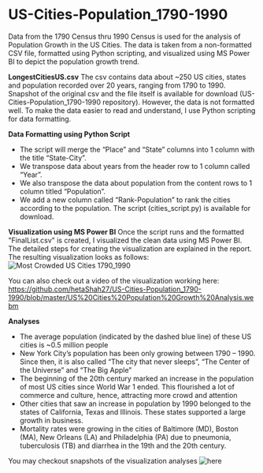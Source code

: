 # US-Cities-Population_1790-1990
Data from the 1790 Census thru 1990 Census is used for the analysis of Population Growth in the US Cities. The data is taken from a non-formatted CSV file, formatted using Python scripting, and visualized using MS Power BI to depict the population growth trend.

**LongestCitiesUS.csv**
The csv contains data about ~250 US cities, states and population recorded over 20 years, ranging from 1790 to 1990. Snapshot of the original csv and the file itself is available for download (US-Cities-Population_1790-1990 repository). However, the data is not formatted well. To make the data easier to read and understand, I use Python scripting for data formatting.

**Data Formatting using Python Script**
- The script will merge the “Place” and “State” columns into 1 column with the title “State-City”.
- We transpose data about years from the header row to 1 column called “Year”.
- We also transpose the data about population from the content rows to 1 column titled “Population”.
- We add a new column called “Rank-Population” to rank the cities according to the population.
The script (cities_script.py) is available for download.

**Visualization using MS Power BI**
Once the script runs and the formatted "FinalList.csv" is created, I visualized the clean data using MS Power BI. The detailed steps for creating the visualization are explained in the report. The resulting visualization looks as follows:
![Most Crowded US Cities 1790_1990](https://github.com/hetaShah27/US-Cities-Population_1790-1990/blob/master/Snapshots/mostCrowdedUSCitiesViz.png)

You can also check out a video of the visualization working here: https://github.com/hetaShah27/US-Cities-Population_1790-1990/blob/master/US%20Cities%20Population%20Growth%20Analysis.webm

**Analyses**
- The average population (indicated by the dashed blue line) of these US cities is ~0.5 million people
- New York City’s population has been only growing between 1790 – 1990. Since then, it is also called “The city that never sleeps”, “The Center of the Universe” and “The Big Apple”
- The beginning of the 20th century marked an increase in the population of most US cities since World War 1 ended. This flourished a lot of commerce and culture, hence, attracting more crowd and attention
- Other cities that saw an increase in population by 1990 belonged to the states of California, Texas and Illinois. These states supported a large growth in business.
- Mortality rates were growing in the cities of Baltimore (MD), Boston (MA), New Orleans (LA) and Philadelphia (PA) due to pneumonia, tuberculosis (TB) and diarrhea in the 19th and the 20th century.

You may checkout snapshots of the visualization analyses ![here](https://github.com/hetaShah27/US-Cities-Population_1790-1990/tree/master/Snapshots)
